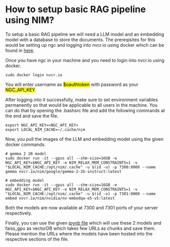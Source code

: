 # How to setup basic RAG pipeline using NIM?  

To setup a basic RAG pipeline we will need a LLM model and an embedding model with a database to store the documents. The prereqisites for this would be setting up ngc and logging into nvcr.io using docker which can be found in [here](./NIM_LLM_Setup.md).

Once you have ngc in your machine and you need to login into nvcr.io using docker.  

    sudo docker login nvcr.io

You will enter username as <mark>$oauthtoken</mark> with password as your <mark>NGC_API_KEY</mark>.

After logging into it successfully, make sure to set environment variables permanently so that would be applicable to all users in the machine. You can do that by opening the .bashsrc file and add the following commands at the end and save the file.  

    export NGC_API_KEY=<NGC_API_KEY>
    export LOCAL_NIM_CACHE=~/.cache/nim

Now, you pull the images of the LLM and embedding model using the given docker commands.

    # gemma 2 2B model
    sudo docker run -it --gpus all --shm-size=16GB -e NGC_API_KEY=$NGC_API_KEY -e NIM_RELAX_MEM_CONSTRAINTS=1 -v "$LOCAL_NIM_CACHE:/opt/nim/.cache" -u $(id -u) -p 7300:8000 --name gemma nvcr.io/nim/google/gemma-2-2b-instruct:latest

    # embedding model
    sudo docker run -it --gpus all --shm-size=16GB -e NGC_API_KEY=$NGC_API_KEY -e NIM_RELAX_MEM_CONSTRAINTS=1 -v "$LOCAL_NIM_CACHE:/opt/nim/.cache" -u $(id -u) -p 7301:8000 --name embed nvcr.io/nim/nvidia/nv-embedqa-e5-v5:latest

Both the models are now available at 7300 and 7301 ports of your server respectively.

Finally, you can use the given [ipynb file](https://github.com/NVIDIA/GenerativeAIExamples/blob/main/RAG/notebooks/langchain/RAG_Langchain_with_Local_NIM.ipynb) which will use these 2 models and faiss_gpu as vectorDB which takes few URLs as chunks and save them. Please mention the URLs where the models have been hosted into the respective sections of the file.